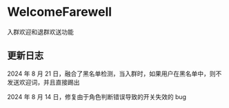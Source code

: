# WelcomeFarewell

入群欢迎和退群欢送功能

## 更新日志

2024 年 8 月 21 日，融合了黑名单检测，当入群时，如果用户在黑名单中，则不发送欢迎词，并且直接踢出

2024 年 8 月 14 日，修复由于角色判断错误导致的开关失效的 bug
